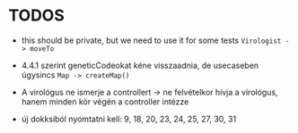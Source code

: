 # TODOS

- this should be private, but we need to use it for some tests `Virologist -> moveTo`

- 4.4.1 szerint geneticCodeokat kéne visszaadnia, de usecaseben úgysincs `Map -> createMap()`
- A virológus ne ismerje a controllert -> ne felvételkor hívja a virológus, hanem minden kör végén a controller intézze
- új dokksiból nyomtatni kell: 9, 18, 20, 23, 24, 25, 27, 30, 31